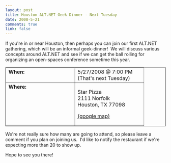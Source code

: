 ```yaml
--- 
layout: post
title: Houston ALT.NET Geek Dinner - Next Tuesday
date: 2008-5-21
comments: true
link: false
---
```

<p>If you're in or near Houston, then perhaps you can join our first ALT.NET gathering, which will be an informal geek-dinner!&nbsp; We will discuss various concepts around ALT.NET and see if we can get the ball rolling for organizing an open-spaces conference sometime this year.</p> <table cellspacing="0" cellpadding="4" width="400" border="1"> <tbody> <tr> <td valign="top" width="200"><strong>When: </strong></td> <td valign="top" width="200">5/27/2008 @ 7:00 PM&nbsp; (That's next Tuesday)</td></tr> <tr> <td valign="top" width="200"><strong>Where:</strong></td> <td valign="top" width="200"> <p>Star Pizza<br>2111 Norfolk<br>Houston, TX 77098 <p><a href="http://maps.google.com/maps?f=q&amp;hl=en&amp;geocode=&amp;q=2111+Norfolk,+Houston&amp;sll=37.0625,-95.677068&amp;sspn=44.658568,75.673828&amp;ie=UTF8&amp;z=16&amp;iwloc=addr" target="_blank">(google map)</a></p></td></tr></tbody></table> <p>We're not really sure how many are going to attend, so please leave a comment if you plan on joining us.&nbsp; I'd like to notify the restaurant if we're expecting more than 20 to show up. <p>Hope to see you there!</p>
